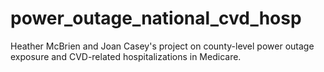 # power_outage_national_cvd_hosp
Heather McBrien and Joan Casey's project on county-level power outage exposure and CVD-related hospitalizations in Medicare.
